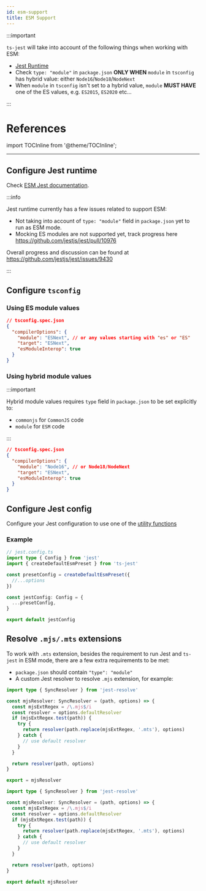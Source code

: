 ```yaml
---
id: esm-support
title: ESM Support
---
```


:::important

`ts-jest` will take into account of the following things when working with ESM:

- [Jest Runtime](https://jestjs.io/docs/en/ecmascript-modules)
- Check `type: "module"` in `package.json` **ONLY WHEN** `module` in `tsconfig` has hybrid value: either `Node16`/`Node18`/`NodeNext`
- When `module` in `tsconfig` isn't set to a hybrid value, `module` **MUST HAVE** one of the ES values, e.g. `ES2015`, `ES2020` etc...

:::

# References

import TOCInline from '@theme/TOCInline';

<TOCInline toc={toc.slice(0)} />

---

## Configure Jest runtime

Check [ESM Jest documentation](https://jestjs.io/docs/en/ecmascript-modules).

:::info

Jest runtime currently has a few issues related to support ESM:

- Not taking into account of `type: "module"` field in `package.json` yet to run as ESM mode.
- Mocking ES modules are not supported yet, track progress here https://github.com/jestjs/jest/pull/10976

Overall progress and discussion can be found at https://github.com/jestjs/jest/issues/9430

:::

## Configure `tsconfig`

### Using ES module values

```json
// tsconfig.spec.json
{
  "compilerOptions": {
    "module": "ESNext", // or any values starting with "es" or "ES"
    "target": "ESNext",
    "esModuleInterop": true
  }
}
```

### Using hybrid module values

:::important

Hybrid module values requires `type` field in `package.json` to be set explicitly to:

- `commonjs` for `CommonJS` code
- `module` for `ESM` code

:::

```json
// tsconfig.spec.json
{
  "compilerOptions": {
    "module": "Node16", // or Node18/NodeNext
    "target": "ESNext",
    "esModuleInterop": true
  }
}
```

## Configure Jest config

Configure your Jest configuration to use one of the [utility functions](../getting-started/presets.md)

### Example

```ts
// jest.config.ts
import type { Config } from 'jest'
import { createDefaultEsmPreset } from 'ts-jest'

const presetConfig = createDefaultEsmPreset({
  //...options
})

const jestConfig: Config = {
  ...presetConfig,
}

export default jestConfig
```

## Resolve `.mjs/.mts` extensions

To work with `.mts` extension, besides the requirement to run Jest and `ts-jest` in ESM mode, there are a few extra requirements to be met:

- `package.json` should contain `"type": "module"`
- A custom Jest resolver to resolve `.mjs` extension, for example:

```ts tab={"label": "TypeScript CJS"}
import type { SyncResolver } from 'jest-resolve'

const mjsResolver: SyncResolver = (path, options) => {
  const mjsExtRegex = /\.mjs$/i
  const resolver = options.defaultResolver
  if (mjsExtRegex.test(path)) {
    try {
      return resolver(path.replace(mjsExtRegex, '.mts'), options)
    } catch {
      // use default resolver
    }
  }

  return resolver(path, options)
}

export = mjsResolver
```

```ts tab={"label": "TypeScript ESM"}
import type { SyncResolver } from 'jest-resolve'

const mjsResolver: SyncResolver = (path, options) => {
  const mjsExtRegex = /\.mjs$/i
  const resolver = options.defaultResolver
  if (mjsExtRegex.test(path)) {
    try {
      return resolver(path.replace(mjsExtRegex, '.mts'), options)
    } catch {
      // use default resolver
    }
  }

  return resolver(path, options)
}

export default mjsResolver
```
